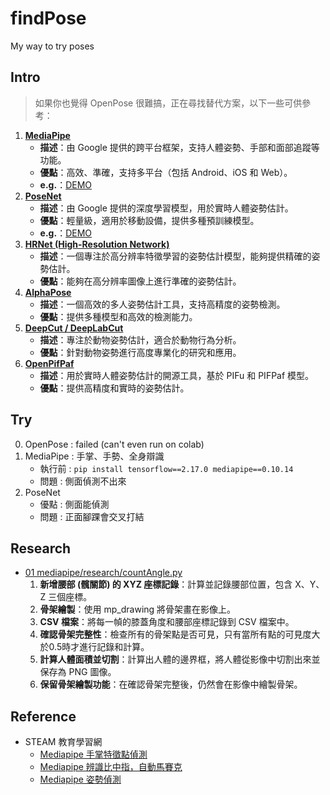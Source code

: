# findPose
My way to try poses

## Intro
> 如果你也覺得 OpenPose 很難搞，正在尋找替代方案，以下一些可供參考：

1. **[MediaPipe](https://github.com/google/mediapipe)**
   - **描述**：由 Google 提供的跨平台框架，支持人體姿勢、手部和面部追蹤等功能。
   - **優點**：高效、準確，支持多平台（包括 Android、iOS 和 Web）。
   - **e.g.**：[DEMO](https://mediapipe-studio.webapps.google.com/home)
2. **[PoseNet](https://github.com/tensorflow/tfjs-models/tree/master/posenet)**
   - **描述**：由 Google 提供的深度學習模型，用於實時人體姿勢估計。
   - **優點**：輕量級，適用於移動設備，提供多種預訓練模型。
   - **e.g.**：[DEMO](https://storage.googleapis.com/tfjs-models/demos/pose-detection-upload-video/index.html?model=posenet)
3. **[HRNet (High-Resolution Network)](https://github.com/HRNet)**
   - **描述**：一個專注於高分辨率特徵學習的姿勢估計模型，能夠提供精確的姿勢估計。
   - **優點**：能夠在高分辨率圖像上進行準確的姿勢估計。
4. **[AlphaPose](https://github.com/MVIG-SJTU/AlphaPose)**
   - **描述**：一個高效的多人姿勢估計工具，支持高精度的姿勢檢測。
   - **優點**：提供多種模型和高效的檢測能力。
5. **[DeepCut / DeepLabCut](https://github.com/DeepLabCut/DeepLabCut)**
   - **描述**：專注於動物姿勢估計，適合於動物行為分析。
   - **優點**：針對動物姿勢進行高度專業化的研究和應用。
6. **[OpenPifPaf](https://github.com/vita-epfl/openpifpaf)**
   - **描述**：用於實時人體姿勢估計的開源工具，基於 PIFu 和 PIFPaf 模型。
   - **優點**：提供高精度和實時的姿勢估計。

## Try
0. OpenPose : failed (can't even run on colab)
1. MediaPipe : 手掌、手勢、全身辯識
   * 執行前 : `pip install tensorflow==2.17.0 mediapipe==0.10.14`
   * 問題 : 側面偵測不出來
2. PoseNet
   * 優點 : 側面能偵測
   * 問題 : 正面腳踝會交叉打結

## Research
* [01 mediapipe/research/countAngle.py](research/countAngle.py)
   1. **新增腰部 (髖關節) 的 XYZ 座標記錄**：計算並記錄腰部位置，包含 X、Y、Z 三個座標。
   2. **骨架繪製**：使用 mp_drawing 將骨架畫在影像上。
   3. **CSV 檔案**：將每一幀的膝蓋角度和腰部座標記錄到 CSV 檔案中。
   4. **確認骨架完整性**：檢查所有的骨架點是否可見，只有當所有點的可見度大於0.5時才進行記錄和計算。
   5. **計算人體面積並切割**：計算出人體的邊界框，將人體從影像中切割出來並保存為 PNG 圖像。
   6. **保留骨架繪製功能**：在確認骨架完整後，仍然會在影像中繪製骨架。

## Reference
* STEAM 教育學習網
   * [Mediapipe 手掌特徵點偵測](https://steam.oxxostudio.tw/category/python/ai/ai-mediapipe-2023-hand.html)
   * [Mediapipe 辨識比中指，自動馬賽克](https://steam.oxxostudio.tw/category/python/ai/ai-mediapipe-finger-mosaic.html)
   * [Mediapipe 姿勢偵測](https://steam.oxxostudio.tw/category/python/ai/ai-mediapipe-pose.html)
